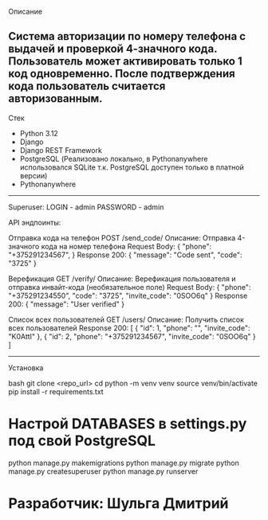Описание

Система авторизации по номеру телефона с выдачей и проверкой 4-значного кода. Пользователь может активировать только **1 код одновременно**. После подтверждения кода пользователь считается авторизованным.
---
Стек

- Python 3.12
- Django
- Django REST Framework
- PostgreSQL (Реализовано локально, в Pythonanywhere использовался SQLite т.к. PostgreSQL доступен только в платной версии)
- Pythonanywhere
---
Superuser:
LOGIN - admin
PASSWORD - admin

API эндпоинты:

Отправка кода на телефон
POST /send_code/
Описание: Отправка 4-значного кода на номер телефона
Request Body:
{
  "phone": "+375291234567",
}
Response 200:
{
    "message": "Code sent",
    "code": "3725"
}

Верефикация 
GET /verify/
Описание: Верефикация пользователя и отправка инвайт-кода (необязательное поле)
Request Body:
{
  "phone": "+375291234550",
  "code": "3725",
  "invite_code": "0SOO6q"
}
Response 200:
{
    "message": "User verified"
}

Список всех пользователей
GET /users/
Описание: Получить список всех пользователей
Response 200:
[
    {
        "id": 1,
        "phone": "",
        "invite_code": "K0AttI"
    },
    {
        "id": 2,
        "phone": "+375291234567",
        "invite_code": "0SOO6q"
    }
]

---

Установка

bash
git clone <repo_url>
cd <project>
python -m venv venv
source venv/bin/activate
pip install -r requirements.txt

# Настрой DATABASES в settings.py под свой PostgreSQL

python manage.py makemigrations
python manage.py migrate
python manage.py createsuperuser
python manage.py runserver

# Разработчик: Шульга Дмитрий
